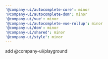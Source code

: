 ```yaml
---
'@company-ui/autocomplete-core': minor
'@company-ui/autocomplete-dom': minor
'@company-ui/vue': minor
'@company-ui/autocomplete-vue-rollup': minor
'@company-ui/dom': minor
'@company-ui/shared': minor
'@company-ui/style': minor
---
```


add @company-ui/playground
